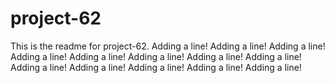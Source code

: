 # project-62

This is the readme for project-62.
Adding a line!
Adding a line!
Adding a line!
Adding a line!
Adding a line!
Adding a line!
Adding a line!
Adding a line!
Adding a line!
Adding a line!
Adding a line!
Adding a line!
Adding a line!

